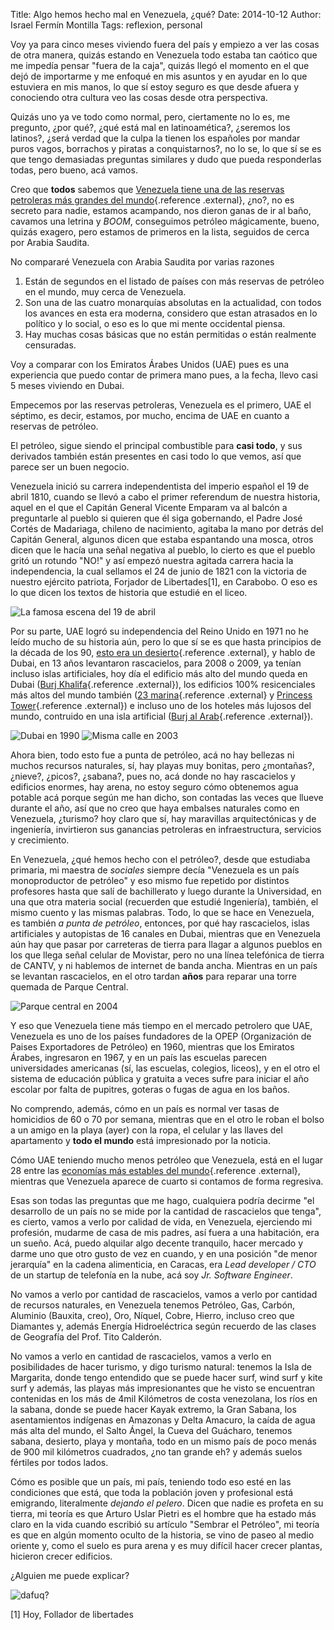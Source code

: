 Title: Algo hemos hecho mal en Venezuela, ¿qué?
Date: 2014-10-12
Author: Israel Fermín Montilla
Tags: reflexion, personal

Voy ya para cinco meses viviendo fuera del país y empiezo a ver las
cosas de otra manera, quizás estando en Venezuela todo estaba tan
caótico que me impedía pensar "fuera de la caja", quizás llegó el
momento en el que dejó de importarme y me enfoqué en mis asuntos y en
ayudar en lo que estuviera en mis manos, lo que sí estoy seguro es que
desde afuera y conociendo otra cultura veo las cosas desde otra
perspectiva.

Quizás uno ya ve todo como normal, pero, ciertamente no lo es, me
pregunto, ¿por qué?, ¿qué está mal en latinoamética?, ¿seremos los
latinos?, ¿será verdad que la culpa la tienen los españoles por mandar
puros vagos, borrachos y piratas a conquistarnos?, no lo se, lo que sí
se es que tengo demasiadas preguntas similares y dudo que pueda
responderlas todas, pero bueno, acá vamos.

Creo que **todos** sabemos que [Venezuela tiene una de las reservas
petroleras más grandes del
mundo](http://en.wikipedia.org/wiki/List_of_countries_by_proven_oil_reserves){.reference
.external}, ¿no?, no es secreto para nadie, estamos acampando, nos
dieron ganas de ir al baño, cavamos una letrina y *BOOM*, conseguimos
petróleo mágicamente, bueno, quizás exagero, pero estamos de primeros en
la lista, seguidos de cerca por Arabia Saudita.

No compararé Venezuela con Arabia Saudita por varias razones

1.  Están de segundos en el listado de países con más reservas de
    petróleo en el mundo, muy cerca de Venezuela.
2.  Son una de las cuatro monarquías absolutas en la actualidad, con
    todos los avances en esta era moderna, considero que estan atrasados
    en lo político y lo social, o eso es lo que mi mente occidental
    piensa.
3.  Hay muchas cosas básicas que no están permitidas o están realmente
    censuradas.

Voy a comparar con los Emiratos Árabes Unidos (UAE) pues es una
experiencia que puedo contar de primera mano pues, a la fecha, llevo
casi 5 meses viviendo en Dubai.

Empecemos por las reservas petroleras, Venezuela es el primero, UAE el
séptimo, es decir, estamos, por mucho, encima de UAE en cuanto a
reservas de petróleo.

El petróleo, sigue siendo el principal combustible para **casi todo**, y
sus derivados también están presentes en casi todo lo que vemos, así que
parece ser un buen negocio.

Venezuela inició su carrera independentista del imperio español el 19 de
abril 1810, cuando se llevó a cabo el primer referendum de nuestra
historia, aquel en el que el Capitán General Vicente Emparam va al
balcón a preguntarle al pueblo si quieren que él siga gobernando, el
Padre José Cortés de Madariaga, chileno de nacimiento, agitaba la mano
por detrás del Capitán General, algunos dicen que estaba espantando una
mosca, otros dicen que le hacía una señal negativa al pueblo, lo cierto
es que el pueblo gritó un rotundo "NO!" y así empezó nuestra agitada
carrera hacia la independencia, la cual sellamos el 24 de junio de 1821
con la victoria de nuestro ejército patriota, Forjador de
Libertades\[1\], en Carabobo. O eso es lo que dicen los textos de
historia que estudié en el liceo.

![La famosa escena del 19 de
abril](https://dl.dropboxusercontent.com/u/3437671/blog/vedubai/emparan.jpg)

Por su parte, UAE logró su independencia del Reino Unido en 1971 no he
leído mucho de su historia aún, pero lo que sí se es que hasta
principios de la década de los 90, [esto era un
desierto](http://www.forocoches.com/foro/showthread.php?t=1243603){.reference
.external}, y hablo de Dubai, en 13 años levantaron rascacielos, para
2008 o 2009, ya tenían incluso islas artificiales, hoy día el edificio
más alto del mundo queda en Dubai ([Burj
Khalifa](http://es.wikipedia.org/wiki/Burj_Khalifa){.reference
.external}), los edificios 100% resicenciales más altos del mundo
también ([23 marina](http://en.wikipedia.org/wiki/23_Marina){.reference
.external} y [Princess
Tower](http://en.wikipedia.org/wiki/Princess_Tower){.reference
.external}) e incluso uno de los hoteles más lujosos del mundo,
contruido en una isla artificial ([Burj al
Arab](http://es.wikipedia.org/wiki/Burj_Al_Arab){.reference .external}).

![Dubai en
1990](https://dl.dropboxusercontent.com/u/3437671/blog/vedubai/dubai-desierto.jpg)
![Misma calle en
2003](https://dl.dropboxusercontent.com/u/3437671/blog/vedubai/dubai2003.jpg)

Ahora bien, todo esto fue a punta de petróleo, acá no hay bellezas ni
muchos recursos naturales, sí, hay playas muy bonitas, pero ¿montañas?,
¿nieve?, ¿picos?, ¿sabana?, pues no, acá donde no hay rascacielos y
edificios enormes, hay arena, no estoy seguro cómo obtenemos agua
potable acá porque según me han dicho, son contadas las veces que llueve
durante el año, así que no creo que haya embalses naturales como en
Venezuela, ¿turismo? hoy claro que sí, hay maravillas arquitectónicas y
de ingeniería, invirtieron sus ganancias petroleras en infraestructura,
servicios y crecimiento.

En Venezuela, ¿qué hemos hecho con el petróleo?, desde que estudiaba
primaria, mi maestra de *sociales* siempre decía "Venezuela es un país
monoproductor de petróleo" y eso mismo fue repetido por distintos
profesores hasta que salí de bachillerato y luego durante la
Universidad, en una que otra materia social (recuerden que estudié
Ingeniería), también, el mismo cuento y las mismas palabras. Todo, lo
que se hace en Venezuela, es también *a punta de petróleo*, entonces,
por qué hay rascacielos, islas artificiales y autopistas de 16 canales
en Dubai, mientras que en Venezuela aún hay que pasar por carreteras de
tierra para llagar a algunos pueblos en los que llega señal celular de
Movistar, pero no una línea telefónica de tierra de CANTV, y ni hablemos
de internet de banda ancha. Mientras en un país se levantan rascacielos,
en el otro tardan **años** para reparar una torre quemada de Parque
Central.

![Parque central en
2004](https://dl.dropboxusercontent.com/u/3437671/blog/vedubai/parque-central-quemado.jpg)

Y eso que Venezuela tiene más tiempo en el mercado petrolero que UAE,
Venezuela es uno de los países fundadores de la OPEP (Organización de
Paises Exportadores de Petróleo) en 1960, mientras que los Emiratos
Árabes, ingresaron en 1967, y en un país las escuelas parecen
universidades americanas (sí, las escuelas, colegios, liceos), y en el
otro el sistema de educación pública y gratuita a veces sufre para
iniciar el año escolar por falta de pupitres, goteras o fugas de agua en
los baños.

No comprendo, además, cómo en un país es normal ver tasas de homicidios
de 60 o 70 por semana, mientras que en el otro le roban el bolso a un
amigo en la playa (ayer) con la ropa, el celular y las llaves del
apartamento y **todo el mundo** está impresionado por la noticia.

Cómo UAE teniendo mucho menos petróleo que Venezuela, está en el lugar
28 entre las [economías más estables del
mundo](http://www.heritage.org/index/ranking){.reference .external},
mientras que Venezuela aparece de cuarto si contamos de forma regresiva.

Esas son todas las preguntas que me hago, cualquiera podría decirme "el
desarrollo de un país no se mide por la cantidad de rascacielos que
tenga", es cierto, vamos a verlo por calidad de vida, en Venezuela,
ejerciendo mi profesión, mudarme de casa de mis padres, así fuera a una
habitación, era un sueño. Acá, puedo alquilar algo decente tranquilo,
hacer mercado y darme uno que otro gusto de vez en cuando, y en una
posición "de menor jerarquía" en la cadena alimenticia, en Caracas, era
*Lead developer / CTO* de un startup de telefonía en la nube, acá soy
*Jr. Software Engineer*.

No vamos a verlo por cantidad de rascacielos, vamos a verlo por cantidad
de recursos naturales, en Venezuela tenemos Petróleo, Gas, Carbón,
Aluminio (Bauxita, creo), Oro, Níquel, Cobre, Hierro, incluso creo que
Diamantes y, además Energía Hidroeléctrica según recuerdo de las clases
de Geografía del Prof. Tito Calderón.

No vamos a verlo en cantidad de rascacielos, vamos a verlo en
posibilidades de hacer turismo, y digo turismo natural: tenemos la Isla
de Margarita, donde tengo entendido que se puede hacer surf, wind surf y
kite surf y además, las playas más impresionantes que he visto se
encuentran contenidas en los más de 4mil Kilómetros de costa venezolana,
los ríos en la sabana, donde se puede hacer Kayak extremo, la Gran
Sabana, los asentamientos indígenas en Amazonas y Delta Amacuro, la
caída de agua más alta del mundo, el Salto Ángel, la Cueva del Guácharo,
tenemos sabana, desierto, playa y montaña, todo en un mismo país de poco
menás de 900 mil kilómetros cuadrados, ¿no tan grande eh? y además
suelos fértiles por todos lados.

Cómo es posible que un país, mi país, teniendo todo eso esté en las
condiciones que está, que toda la población joven y profesional está
emigrando, literalmente *dejando el pelero*. Dicen que nadie es profeta
en su tierra, mi teoría es que Arturo Uslar Pietri es el hombre que ha
estado más claro en la vida cuando escribió su artículo "Sembrar el
Petróleo", mi teoría es que en algún momento oculto de la historia, se
vino de paseo al medio oriente y, como el suelo es pura arena y es muy
difícil hacer crecer plantas, hicieron crecer edificios.

¿Alguien me puede explicar?

![dafuq?](https://dl.dropboxusercontent.com/u/3437671/blog/vedubai/jackie-chan-meme.jpg)

\[1\] Hoy, Follador de libertades
